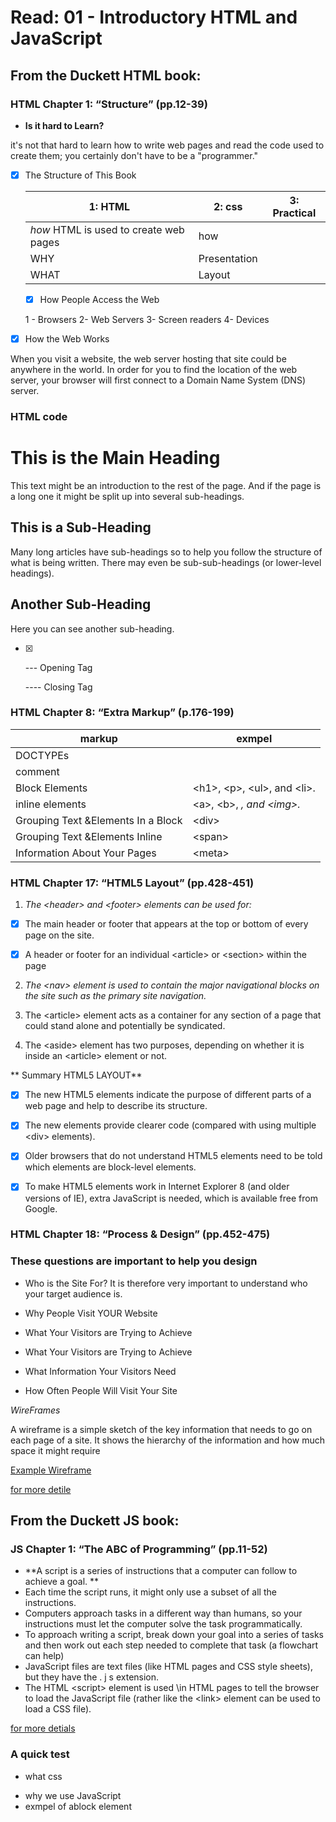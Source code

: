 # Read: 01 - Introductory HTML and JavaScript 

## From the Duckett HTML book:

### HTML Chapter 1: “Structure” (pp.12-39)
- **Is it hard to Learn?**

 it's not that hard to learn how
to write web pages and read
the code used to create them;
you certainly don't have to be a
"programmer."


 - [x] The Structure of
This Book


   |1: HTML | 2: css| 3: Practical|
   |--------|------|--------------|
   | *how* HTML is used to create web pages | how|
   | WHY| Presentation|
   |WHAT| Layout|


   - [X]  How People Access the Web


     1 - Browsers
     2- Web Servers
     3- Screen readers
     4- Devices


- [X] How the Web Works

When you visit a website, the web server
hosting that site could be anywhere in the
world. In order for you to find the location of
the web server, your browser will first connect
to a Domain Name System (DNS) server.



### HTML code

<html>
<body>

 <h1>This is the Main Heading</h1>

 <p>This text might be an introduction to the rest of
 the page. And if the page is a long one it might
 be split up into several sub-headings.<p>

 <h2>This is a Sub-Heading</h2>

 <p>Many long articles have sub-headings so to help
 you follow the structure of what is being written.
 There may even be sub-sub-headings (or lower-level
 headings).</p>

 <h2>Another Sub-Heading</h2>

 <p>Here you can see another sub-heading.</p>

  </body>
 </html>


 - [x] <p> --- Opening Tag 

    </p> ---- Closing Tag


 ### HTML Chapter 8: “Extra Markup” (p.176-199)

  |markup| exmpel|
  |------|------------------|
  | DOCTYPEs|<!DOCTYPE html>|
  |comment|<!-- comment goes here -->|
  |Block Elements|\<h1>, \<p>, \<ul>, and \<li>.|
  |inline elements|\<a>, \<b>, <em>, and \<img>.|
  |Grouping Text &Elements In a Block|\<div>|
  |Grouping Text &Elements Inline|\<span>|
  |Information About Your Pages|\<meta>|
  
  
  
  
 ### HTML Chapter 17: “HTML5 Layout” (pp.428-451)

  

  1. *The \<header> and \<footer> elements can be used for:*
 
 - [x] The main header or footer that appears at the top or bottom of every page on the site.
 
 

 - [x] A header or footer for an individual \<article> or \<section> within the page
 
 

 2. *The \<nav> element is used to
 contain the major navigational
 blocks on the site such as the
 primary site navigation.*

 3. The \<article> element acts as
 a container for any section of a
 page that could stand alone and
 potentially be syndicated.

 4. The \<aside> element has two
 purposes, depending on whether
 it is inside an \<article>
 element or not.

 ** Summary
 HTML5 LAYOUT**

 - [x]  The new HTML5 elements indicate the purpose of
 different parts of a web page and help to describe
 its structure.
 - [X] The new elements provide clearer code (compared
 with using multiple \<div> elements).
 - [x]  Older browsers that do not understand HTML5
 elements need to be told which elements are
 block-level elements.
 - [x]  To make HTML5 elements work in Internet Explorer 8
 (and older versions of IE), extra JavaScript is needed,
 which is available free from Google.


 ### HTML Chapter 18: “Process & Design” (pp.452-475)
 ###  These questions are important to help you design 
 - Who is the Site For?
 It is therefore very important to
 understand who your target audience is.

 - Why People Visit YOUR Website
 - What Your Visitors are Trying to Achieve
 - What Your Visitors are
 Trying to Achieve
 - What Information
 Your Visitors Need
 - How Often People Will
 Visit Your Site

*WireFrames*

A wireframe is a simple sketch of the key
information that needs to go on each page of a
site. It shows the hierarchy of the information
and how much space it might require

[Example Wireframe](m.png)

[for more detile](https://alqudscollege-my.sharepoint.com/:b:/g/personal/advtech_ltuc_com/ETDKUSIt9BxKml92neQqsLoB7WTLFO70vcsmQ8I-HlRTEQ?e=FczW8Q)

## From the Duckett JS book:
### JS Chapter 1: “The ABC of Programming” (pp.11-52)

- **A script is a series of instructions that a
computer can follow to achieve a goal. **
- Each time the script runs, it might only use a subset of
all the instructions. 
- Computers approach tasks in a different way than
humans, so your instructions must let the computer
solve the task programmatically. 
- To approach writing a script, break down your goal into
a series of tasks and then work out each step needed
to complete that task (a flowchart can help)
-  JavaScript files are text files (like HTML pages and
CSS style sheets), but they have the . j s extension. 
- The HTML \<script> element is used \in HTML pages
to tell the browser to load the JavaScript file (rather like
the \<link> element can be used to load a CSS file). 

[for more detials](https://alqudscollege-my.sharepoint.com/:b:/g/personal/advtech_ltuc_com/Ecix8R_amQVPhRpnPyJaSmoBleNloBxgtjgnbXS7T9MgoA?e=PPfTVl)

### A quick test
* what css 
- why we use JavaScript
- exmpel of ablock element































